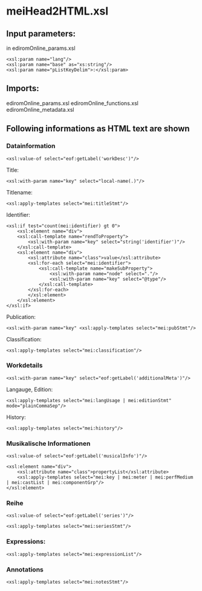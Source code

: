 # meiHead2HTML.xsl
## Input parameters:
in ediromOnline_params.xsl
```
<xsl:param name="lang"/>
<xsl:param name="base" as="xs:string"/>
<xsl:param name="pListKeyDelim">:</xsl:param>
```
## Imports:
ediromOnline_params.xsl
ediromOnline_functions.xsl
ediromOnline_metadata.xsl

## Following informations as HTML text are shown
### Datainformation
```
<xsl:value-of select="eof:getLabel('workDesc')"/>
```
Title:
```
<xsl:with-param name="key" select="local-name(.)"/>
```
Titlename:
```
<xsl:apply-templates select="mei:titleStmt"/>
```
Identifier:
```
<xsl:if test="count(mei:identifier) gt 0">
	<xsl:element name="div">
	<xsl:call-template name="rendToProperty">
		<xsl:with-param name="key" select="string('identifier')"/>
	</xsl:call-template>
	<xsl:element name="div">
		<xsl:attribute name="class">value</xsl:attribute>
		<xsl:for-each select="mei:identifier">
			<xsl:call-template name="makeSubProperty">
				<xsl:with-param name="node" select="."/>
				<xsl:with-param name="key" select="@type"/>
			</xsl:call-template>
		</xsl:for-each>
		</xsl:element>
	</xsl:element>
</xsl:if>
```
Publication:
```
<xsl:with-param name="key" <xsl:apply-templates select="mei:pubStmt"/>
```
Classification:
```
<xsl:apply-templates select="mei:classification"/>
```
### Workdetails
```
<xsl:with-param name="key" select="eof:getLabel('additionalMeta')"/>
```
Langauge, Edition:
```
<xsl:apply-templates select="mei:langUsage | mei:editionStmt" mode="plainCommaSep"/>                        
```
History:
```
<xsl:apply-templates select="mei:history"/>
```
### Musikalische Informationen
```
<xsl:value-of select="eof:getLabel('musicalInfo')"/>
```
```
<xsl:element name="div">
	<xsl:attribute name="class">propertyList</xsl:attribute>
	<xsl:apply-templates select="mei:key | mei:meter | mei:perfMedium | mei:castList | mei:componentGrp"/>
</xsl:element>
```   
### Reihe 
```  
<xsl:value-of select="eof:getLabel('series')"/>
```
```
<xsl:apply-templates select="mei:seriesStmt"/> 
```            
### Expressions:
```
<xsl:apply-templates select="mei:expressionList"/>
```
### Annotations
```
<xsl:apply-templates select="mei:notesStmt"/>
```

